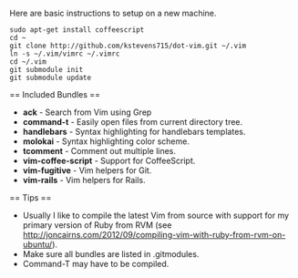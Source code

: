 Here are basic instructions to setup on a new machine.

```
sudo apt-get install coffeescript
cd ~
git clone http://github.com/kstevens715/dot-vim.git ~/.vim
ln -s ~/.vim/vimrc ~/.vimrc
cd ~/.vim
git submodule init
git submodule update
```

== Included Bundles ==
* **ack** - Search from Vim using Grep
* **command-t** - Easily open files from current directory tree.
* **handlebars** - Syntax highlighting for handlebars templates.
* **molokai** - Syntax highlighting color scheme.
* **tcomment** - Comment out multiple lines.
* **vim-coffee-script** - Support for CoffeeScript.
* **vim-fugitive** - Vim helpers for Git.
* **vim-rails** - Vim helpers for Rails.

== Tips ==
* Usually I like to compile the latest Vim from source with support for my primary version of Ruby from RVM (see http://joncairns.com/2012/09/compiling-vim-with-ruby-from-rvm-on-ubuntu/).
* Make sure all bundles are listed in .gitmodules.
* Command-T may have to be compiled.
